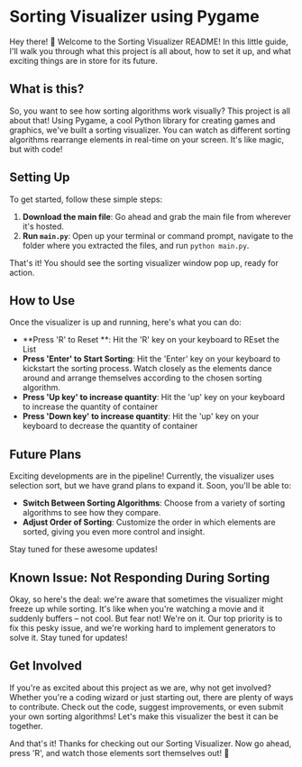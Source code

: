 # Sorting Visualizer using Pygame

Hey there! 👋 Welcome to the Sorting Visualizer README! In this little guide, I'll walk you through what this project is all about, how to set it up, and what exciting things are in store for its future.

## What is this?

So, you want to see how sorting algorithms work visually? This project is all about that! Using Pygame, a cool Python library for creating games and graphics, we've built a sorting visualizer. You can watch as different sorting algorithms rearrange elements in real-time on your screen. It's like magic, but with code!

## Setting Up

To get started, follow these simple steps:

1. **Download the main file**: Go ahead and grab the main file from wherever it's hosted.
3. **Run `main.py`**: Open up your terminal or command prompt, navigate to the folder where you extracted the files, and run `python main.py`.

That's it! You should see the sorting visualizer window pop up, ready for action.

## How to Use

Once the visualizer is up and running, here's what you can do:

- **Press 'R' to Reset **: Hit the 'R' key on your keyboard to REset the List
- **Press 'Enter' to Start Sorting**: Hit the 'Enter' key on your keyboard to kickstart the sorting process. Watch closely as the elements dance around and arrange themselves according to the chosen sorting algorithm.
- **Press 'Up key' to increase quantity**: Hit the 'up' key on your keyboard to increase the quantity of container
- **Press 'Down key' to increase quantity**: Hit the 'up' key on your keyboard to decrease the quantity of container
  

## Future Plans

Exciting developments are in the pipeline! Currently, the visualizer uses selection sort, but we have grand plans to expand it. Soon, you'll be able to:

- **Switch Between Sorting Algorithms**: Choose from a variety of sorting algorithms to see how they compare.
- **Adjust Order of Sorting**: Customize the order in which elements are sorted, giving you even more control and insight.

Stay tuned for these awesome updates!

## Known Issue: Not Responding During Sorting

Okay, so here's the deal: we're aware that sometimes the visualizer might freeze up while sorting. It's like when you're watching a movie and it suddenly buffers – not cool. But fear not! We're on it. Our top priority is to fix this pesky issue, and we're working hard to implement generators to solve it. Stay tuned for updates!

## Get Involved

If you're as excited about this project as we are, why not get involved? Whether you're a coding wizard or just starting out, there are plenty of ways to contribute. Check out the code, suggest improvements, or even submit your own sorting algorithms! Let's make this visualizer the best it can be together.

And that's it! Thanks for checking out our Sorting Visualizer. Now go ahead, press 'R', and watch those elements sort themselves out! 🚀
